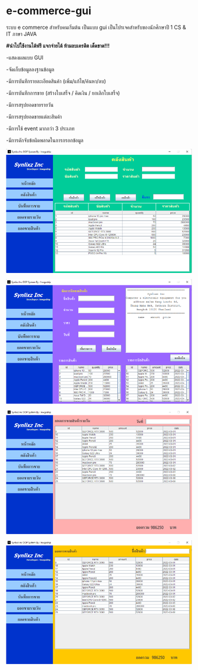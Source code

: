 # e-commerce-gui
ระบบ e commerce สำหรับคนเริ่มต้น เป็นแบบ gui เป็นโปรเจคสำหรับของนักศึกษาปี 1 CS &amp; IT ภาษา JAVA

**#นำไปใช้งานได้ฟรี แจกจ่ายได้ ห้ามลบเครดิต เด็ดขาด!!!**

-แสดงผลแบบ GUI

-จัดเก็บข้อมูลลงฐานข้อมูล

-มีการบันทึกรายละเอียดสินค้า (เพิ่ม/แก้ไข/ค้นหา/ลบ)

-มีการบันทึกการขาย (สร้างใบเสร็จ / คิดเงิน / ยกเลิกใบเสร็จ)

-มีการสรุปยอดขายรายวัน

-มีการสรุปยอดขายแต่ละสินค้า

-มีการใช้ event มากกว่า 3 ประเภท

-มีการดักจับข้อผิดพลาดในการกรอกข้อมูล

![JAVA-PROJECT-IMG](https://github.com/danunai1993/e-commerce-gui/blob/main/img%20project/1.png)

![JAVA-PROJECT-IMG](https://github.com/danunai1993/e-commerce-gui/blob/main/img%20project/2.png)

![JAVA-PROJECT-IMG](https://github.com/danunai1993/e-commerce-gui/blob/main/img%20project/3.png)

![JAVA-PROJECT-IMG](https://github.com/danunai1993/e-commerce-gui/blob/main/img%20project/4.png)
